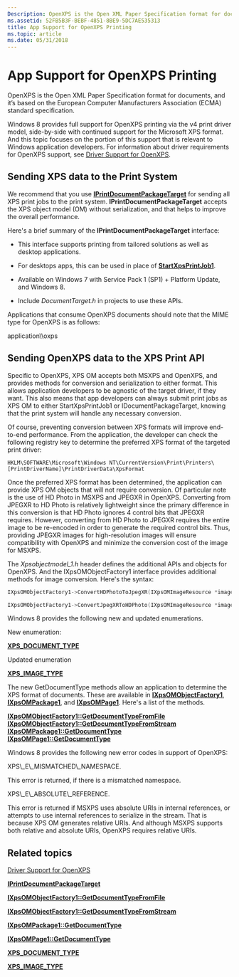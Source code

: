 ```yaml
---
Description: OpenXPS is the Open XML Paper Specification format for documents, and it’s based on the European Carton Makers Association (ECMA) standard specification.
ms.assetid: 52FB5B3F-BEBF-4851-8BE9-5DC7AE535313
title: App Support for OpenXPS Printing
ms.topic: article
ms.date: 05/31/2018
---
```


# App Support for OpenXPS Printing

OpenXPS is the Open XML Paper Specification format for documents, and it’s based on the European Computer Manufacturers Association (ECMA) standard specification.

Windows 8 provides full support for OpenXPS printing via the v4 print driver model, side-by-side with continued support for the Microsoft XPS format. And this topic focuses on the portion of this support that is relevant to Windows application developers. For information about driver requirements for OpenXPS support, see [Driver Support for OpenXPS](https://docs.microsoft.com/windows-hardware/drivers/print/printer-driver-overview).

## Sending XPS data to the Print System

We recommend that you use [**IPrintDocumentPackageTarget**](https://msdn.microsoft.com/library/Hh448393(v=VS.85).aspx) for sending all XPS print jobs to the print system. **IPrintDocumentPackageTarget** accepts the XPS object model (OM) without serialization, and that helps to improve the overall performance.

Here's a brief summary of the **IPrintDocumentPackageTarget** interface:

-   This interface supports printing from tailored solutions as well as desktop applications.

-   For desktops apps, this can be used in place of [**StartXpsPrintJob1**](https://msdn.microsoft.com/library/Ff970306(v=VS.85).aspx).

-   Available on Windows 7 with Service Pack 1 (SP1) + Platform Update, and Windows 8.

-   Include *DocumentTarget.h* in projects to use these APIs.

Applications that consume OpenXPS documents should note that the MIME type for OpenXPS is as follows:

<dl> application\\oxps  
</dl>

## Sending OpenXPS data to the XPS Print API

Specific to OpenXPS, XPS OM accepts both MSXPS and OpenXPS, and provides methods for conversion and serialization to either format. This allows application developers to be agnostic of the target driver, if they want. This also means that app developers can always submit print jobs as XPS OM to either StartXpsPrintJob1 or IDocumentPackageTarget, knowing that the print system will handle any necessary conversion.

Of course, preventing conversion between XPS formats will improve end-to-end performance. From the application, the developer can check the following registry key to determine the preferred XPS format of the targeted print driver:

``` syntax
HKLM\SOFTWARE\Microsoft\Windows NT\CurrentVersion\Print\Printers\[PrintDriverName]\PrintDriverData\XpsFormat
```

Once the preferred XPS format has been determined, the application can provide XPS OM objects that will not require conversion. Of particular note is the use of HD Photo in MSXPS and JPEGXR in OpenXPS. Converting from JPEGXR to HD Photo is relatively lightweight since the primary difference in this conversion is that HD Photo ignores 4 control bits that JPEGXR requires. However, converting from HD Photo to JPEGXR requires the entire image to be re-encoded in order to generate the required control bits. Thus, providing JPEGXR images for high-resolution images will ensure compatibility with OpenXPS and minimize the conversion cost of the image for MSXPS.

The *Xpsobjectmodel\_1.h* header defines the additional APIs and objects for OpenXPS. And the IXpsOMObjectFactory1 interface provides additional methods for image conversion. Here's the syntax:


```C++
IXpsOMObjectFactory1->ConvertHDPhotoToJpegXR(IXpsOMImageResource *imageResource);

IXpsOMObjectFactory1->ConvertJpegXRToHDPhoto(IXpsOMImageResource *imageResource);
```



Windows 8 provides the following new and updated enumerations.

New enumeration:

<dl>

[**XPS\_DOCUMENT\_TYPE**](/windows/win32/api/xpsobjectmodel_1/ne-xpsobjectmodel_1-xps_document_type)  
</dl>

Updated enumeration

<dl>

[**XPS\_IMAGE\_TYPE**](/windows/win32/api/xpsobjectmodel/ne-xpsobjectmodel-xps_image_type)  
</dl>

The new GetDocumentType methods allow an application to determine the XPS format of documents. These are available in [**IXpsOMObjectFactory1**](/windows/desktop/api/XpsObjectModel_1/nn-xpsobjectmodel_1-ixpsomobjectfactory1), [**IXpsOMPackage1**](/windows/desktop/api/XpsObjectModel_1/nn-xpsobjectmodel_1-ixpsompackage1), and [**IXpsOMPage1**](/windows/desktop/api/XpsObjectModel_1/nn-xpsobjectmodel_1-ixpsompage1). Here's a list of the methods.

<dl>

[**IXpsOMObjectFactory1::GetDocumentTypeFromFile**](/windows/desktop/api/XpsObjectModel_1/nf-xpsobjectmodel_1-ixpsomobjectfactory1-getdocumenttypefromfile)  
[**IXpsOMObjectFactory1::GetDocumentTypeFromStream**](/windows/desktop/api/XpsObjectModel_1/nf-xpsobjectmodel_1-ixpsomobjectfactory1-getdocumenttypefromstream)  
[**IXpsOMPackage1::GetDocumentType**](/windows/desktop/api/XpsObjectModel_1/nf-xpsobjectmodel_1-ixpsompackage1-getdocumenttype)  
[**IXpsOMPage1::GetDocumentType**](/windows/desktop/api/XpsObjectModel_1/nf-xpsobjectmodel_1-ixpsompage1-getdocumenttype)  
</dl>

Windows 8 provides the following new error codes in support of OpenXPS:

<dl> XPS\_E\_MISMATCHED\_NAMESPACE. <dl> This error is returned, if there is a mismatched namespace.  
</dl> </dd> XPS\_E\_ABSOLUTE\_REFERENCE. <dl> This error is returned if MSXPS uses absolute URIs in internal references, or attempts to use internal references to serialize in the stream. That is because XPS OM generates relative URIs. And although MSXPS supports both relative and absolute URIs, OpenXPS requires relative URIs.  
</dl> </dd> </dl>

## Related topics

<dl> <dt>

[Driver Support for OpenXPS](https://docs.microsoft.com/windows-hardware/drivers/print/printer-driver-overview)
</dt> <dt>

[**IPrintDocumentPackageTarget**](https://msdn.microsoft.com/library/Hh448393(v=VS.85).aspx)
</dt> <dt>

[**IXpsOMObjectFactory1::GetDocumentTypeFromFile**](/windows/desktop/api/XpsObjectModel_1/nf-xpsobjectmodel_1-ixpsomobjectfactory1-getdocumenttypefromfile)
</dt> <dt>

[**IXpsOMObjectFactory1::GetDocumentTypeFromStream**](/windows/desktop/api/XpsObjectModel_1/nf-xpsobjectmodel_1-ixpsomobjectfactory1-getdocumenttypefromstream)
</dt> <dt>

[**IXpsOMPackage1::GetDocumentType**](/windows/desktop/api/XpsObjectModel_1/nf-xpsobjectmodel_1-ixpsompackage1-getdocumenttype)
</dt> <dt>

[**IXpsOMPage1::GetDocumentType**](/windows/desktop/api/XpsObjectModel_1/nf-xpsobjectmodel_1-ixpsompage1-getdocumenttype)
</dt> <dt>

[**XPS\_DOCUMENT\_TYPE**](/windows/win32/api/xpsobjectmodel_1/ne-xpsobjectmodel_1-xps_document_type)
</dt> <dt>

[**XPS\_IMAGE\_TYPE**](/windows/win32/api/xpsobjectmodel/ne-xpsobjectmodel-xps_image_type)
</dt> </dl>

 

 



